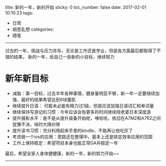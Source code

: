 title: 新的一年，新的开始
sticky: 0
toc_number: false
date: 2017-02-01 10:10:23
tags:
- 日常
- 胡思乱想
categories:
- 随笔
---

过去的一年，挑战与压力并存，无论是工作还是学业，但是各方面最后都取得了不错的结果。
新的一年，给自己一些新的小目标，继续努力

<!--more-->

# 新年新目标

- 减脂：第一目标，过去半年各种事情，健身量明显不够，新一年一定要继续加强，最好的结果希望达到6块腹肌
- 继续提升日语： 可能未必能有精力过1级，但是应该加强日语词汇和单词量
- 继续保持写游记的习惯：今年应该会有更多的时间继续陪老婆日本深度游
- 提升摄影水平：是不是从提升装备开始呢，咦哈哈，依旧在A7M2和A7R2之间犹豫不决，啥时大降价呀
- 提升读书习惯：充分利用起来手里的kindle，不能再让他吃灰了
- 考虑做一个ios的应用：思路还在整理中，基本上还是锁定效率应用的范围
- 工作上保持稳定：希望项目本身也能正常GA并稳定一年

最后，希望全家人身体健健康，新的一年，新的努力开始~~



---
